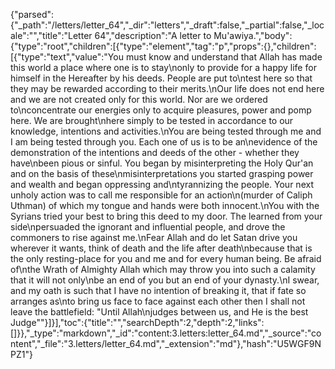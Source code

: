 {"parsed":{"_path":"/letters/letter_64","_dir":"letters","_draft":false,"_partial":false,"_locale":"","title":"Letter 64","description":"A letter to Mu'awiya.","body":{"type":"root","children":[{"type":"element","tag":"p","props":{},"children":[{"type":"text","value":"You must know and understand that Allah has made this world a place where one is to stay\nonly to provide for a happy life for himself in the Hereafter by his deeds. People are put to\ntest here so that they may be rewarded according to their merits.\nOur life does not end here and we are not created only for this world. Nor are we ordered to\nconcentrate our energies only to acquire pleasures, power and pomp here. We are brought\nhere simply to be tested in accordance to our knowledge, intentions and activities.\nYou are being tested through me and I am being tested through you. Each one of us is to be an\nevidence of the demonstration of the intentions and deeds of the other - whether they have\nbeen pious or sinful. You began by misinterpreting the Holy Qur'an and on the basis of these\nmisinterpretations you started grasping power and wealth and began oppressing and\ntyrannizing the people. Your next unholy action was to call me responsible for an action\n(murder of Caliph Uthman) of which my tongue and hands were both innocent.\nYou with the Syrians tried your best to bring this deed to my door. The learned from your side\npersuaded the ignorant and influential people, and drove the commoners to rise against me.\nFear Allah and do let Satan drive you wherever it wants, think of death and the life after death\nbecause that is the only resting-place for you and me and for every human being. Be afraid of\nthe Wrath of Almighty Allah which may throw you into such a calamity that it will not only\nbe an end of you but an end of your dynasty.\nI swear, and my oath is such that I have no intention of breaking it, that if fate so arranges as\nto bring us face to face against each other then I shall not leave the battlefield: \"Until Allah\njudges between us, and He is the best Judge\""}]}],"toc":{"title":"","searchDepth":2,"depth":2,"links":[]}},"_type":"markdown","_id":"content:3.letters:letter_64.md","_source":"content","_file":"3.letters/letter_64.md","_extension":"md"},"hash":"U5WGF9NPZ1"}